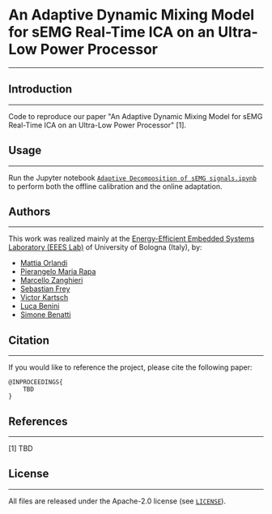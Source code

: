 # An Adaptive Dynamic Mixing Model for sEMG Real-Time ICA on an Ultra-Low Power Processor

---
## Introduction

---
Code to reproduce our paper "An Adaptive Dynamic Mixing Model for sEMG Real-Time ICA on an Ultra-Low Power Processor" [1].

## Usage

---
Run the Jupyter notebook [`Adaptive Decomposition of sEMG signals.ipynb`](https://github.com/pulp-bio/adaptive-bss-semg/blob/main/Adaptive%20Decomposition%20of%20sEMG%20signals.ipynb) 
to perform both the offline calibration and the online adaptation.

## Authors

---
This work was realized mainly at the [Energy-Efficient Embedded Systems Laboratory (EEES Lab)](https://dei.unibo.it/it/ricerca/laboratori-di-ricerca/eees) 
of University of Bologna (Italy), by:

- [Mattia Orlandi](https://scholar.google.com/citations?hl=en&user=It3fdrEAAAAJ)
- [Pierangelo Maria Rapa](https://www.unibo.it/sitoweb/pierangelomaria.rapa/en)
- [Marcello Zanghieri](https://scholar.google.com/citations?user=WnIqQj4AAAAJ&hl=en)
- [Sebastian Frey](https://scholar.google.com/citations?user=7jhiqz4AAAAJ&hl=en)
- [Victor Kartsch](https://scholar.google.it/citations?user=0LY6szsAAAAJ&hl=it)
- [Luca Benini](https://scholar.google.com/citations?hl=en&user=8riq3sYAAAAJ)
- [Simone Benatti](https://scholar.google.com/citations?hl=en&user=8Fbi_kwAAAAJ)

## Citation

---
If you would like to reference the project, please cite the following paper:
```
@INPROCEEDINGS{
    TBD
}
```

## References

---
[1] TBD

## License

---
All files are released under the Apache-2.0 license (see [`LICENSE`](https://github.com/pulp-bio/adaptive-bss-semg/blob/main/LICENSE)).